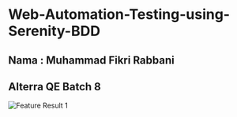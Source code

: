 # Web-Automation-Testing-using-Serenity-BDD

## Nama : Muhammad Fikri Rabbani
## Alterra QE Batch 8

![Feature Result 1](https://user-images.githubusercontent.com/58206342/211185328-947beeb6-6647-43c3-acf4-c54a4028c862.JPG)

